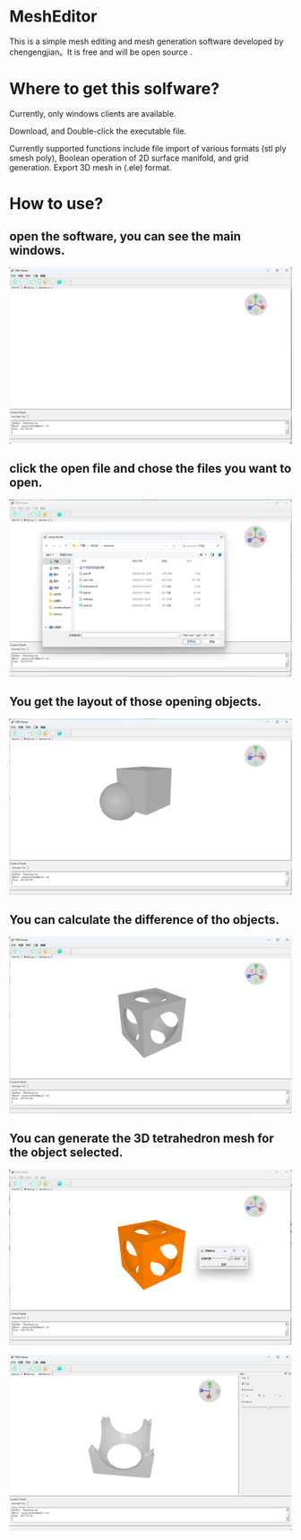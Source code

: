# MeshEditor
This is a simple mesh editing and mesh generation software developed by chengengjian。It is free and will be open source .



# Where to get this solfware?

Currently, only windows clients are available.

Download, and Double-click the executable file.

Currently supported functions include file import of various formats (stl ply smesh poly), Boolean operation of 2D surface manifold, and grid generation. Export 3D mesh in (.ele) format.

# How to use?
## open the software, you can see the main windows.
![image](https://github.com/chengengjian/MeshEditor/blob/main/images/mainWindows.png)

## click the open file and chose the files you want to open. 
![image](https://github.com/chengengjian/MeshEditor/blob/main/images/openFiles.png)


## You get the layout of those opening objects.
![image](https://github.com/chengengjian/MeshEditor/blob/main/images/layout.png)


## You can calculate the difference of tho objects.
![image](https://github.com/chengengjian/MeshEditor/blob/main/images/minus.png)

## You can generate the 3D tetrahedron mesh for the object selected.

![image](https://github.com/chengengjian/MeshEditor/blob/main/images/meshgen.png)


![image](https://github.com/chengengjian/MeshEditor/blob/main/images/meshgen2.png)

